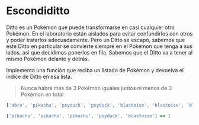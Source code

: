 # Escondiditto

Ditto es un Pokémon que puede transformarse en casi cualquier otro Pokémon. En el laboratorio están aislados para evitar confundirlos con otros y poder tratarlos adecuadamente. Pero un Ditto se escapó, sabemos que este Ditto en particular se convierte siempre en el Pokémon que tenga a sus lados, así que decidimos ponerlos en fila. Sabemos que el Ditto va a tener al mismo Pokémon delante y detrás.

Implementa una función que reciba un listado de Pokémon y devuelva el índice de Ditto en esa lista.

> Nunca habrá más de 3 Pokémon iguales juntos ni menos de 3 Pokémon en total

```js
['abra', 'pikachu', 'psyduck', 'psyduck', 'blastoise', 'blastoise', 'blastoise', 'charmander'] => 5

['pikachu', 'pikachu', 'pikachu', 'psyduck', 'blastoise'] => 1
```
